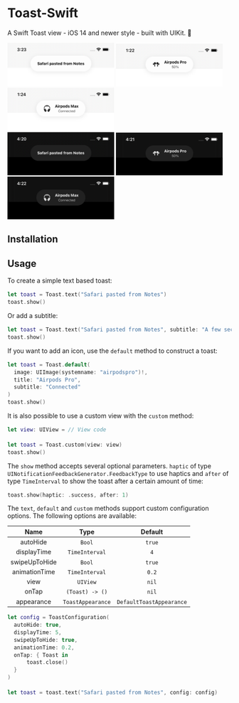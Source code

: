 # Toast-Swift

A Swift Toast view - iOS 14 and newer style - built with UIKit. 🍞

<div>
  <div>
    <img src="Screenshots/Text.png" width="240px">
    <img src="Screenshots/Airpods-Pro.png" width="240px">
    <img src="Screenshots/Airpods-Max.png" width="240px">
  <div>
  
  <div>
    <img src="Screenshots/Text-Dark.png" width="240px">
    <img src="Screenshots/Airpods-Pro-Dark.png" width="240px">
    <img src="Screenshots/Airpods-Max-Dark.png" width="240px">
  </div>
</div>

## Installation

## Usage
To create a simple text based toast:
```swift
let toast = Toast.text("Safari pasted from Notes")
toast.show()
```

Or add a subtitle:
```swift
let toast = Toast.text("Safari pasted from Notes", subtitle: "A few seconds ago")
toast.show()
```

If you want to add an icon, use the `default` method to construct a toast:
```swift
let toast = Toast.default(
  image: UIImage(systemname: "airpodspro")!,
  title: "Airpods Pro",
  subtitle: "Connected"
)
toast.show()
```

It is also possible to use a custom view with the `custom` method:
```swift
let view: UIView = // View code

let toast = Toast.custom(view: view)
toast.show()
```

The `show` method accepts several optional parameters. `haptic` of type `UINotificationFeedbackGenerator.FeedbackType` to use haptics and `after` of type `TimeInterval` to show the toast after a certain amount of time:
```swift
toast.show(haptic: .success, after: 1)
```

The `text`, `default` and `custom` methods support custom configuration options. The following options are available:

|      Name     |        Type       |          Default         |
|:-------------:|:-----------------:|:------------------------:|
|    autoHide   |       `Bool`      |          `true`          |
|  displayTime  |   `TimeInterval`  |            `4`           |
| swipeUpToHide |       `Bool`      |          `true`          |
| animationTime |   `TimeInterval`  |           `0.2`          |
|      view     |      `UIView`     |           `nil`          |
|     onTap     |  `(Toast) -> ()`  |           `nil`          |
|   appearance  | `ToastAppearance` | `DefaultToastAppearance` |


```swift
let config = ToastConfiguration(
  autoHide: true,
  displayTime: 5,
  swipeUpToHide: true,
  animationTime: 0.2,
  onTap: { Toast in
      toast.close()
  }
)

let toast = toast.text("Safari pasted from Notes", config: config)
```
